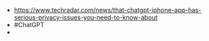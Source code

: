 - https://www.techradar.com/news/that-chatgpt-iphone-app-has-serious-privacy-issues-you-need-to-know-about
- #ChatGPT
-